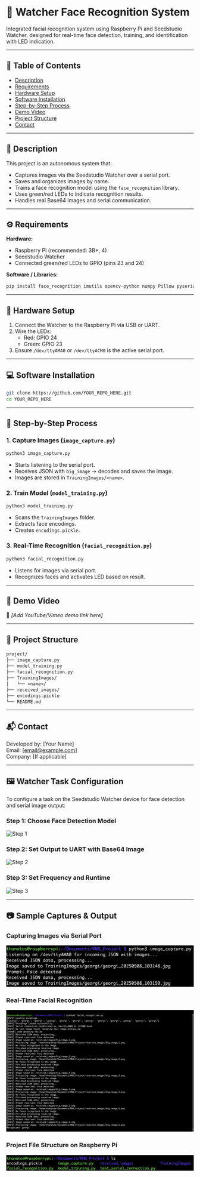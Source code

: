 
# 🧠 Watcher Face Recognition System

Integrated facial recognition system using Raspberry Pi and Seedstudio Watcher, designed for real-time face detection, training, and identification with LED indication.

---

## 📌 Table of Contents
- [Description](#description)
- [Requirements](#requirements)
- [Hardware Setup](#hardware-setup)
- [Software Installation](#software-installation)
- [Step-by-Step Process](#step-by-step-process)
- [Demo Video](#demo-video)
- [Project Structure](#project-structure)
- [Contact](#contact)

---

## 🧾 Description
This project is an autonomous system that:
- Captures images via the Seedstudio Watcher over a serial port.
- Saves and organizes images by name.
- Trains a face recognition model using the `face_recognition` library.
- Uses green/red LEDs to indicate recognition results.
- Handles real Base64 images and serial communication.

---

## ⚙️ Requirements

**Hardware:**
- Raspberry Pi (recommended: 3B+, 4)
- Seedstudio Watcher
- Connected green/red LEDs to GPIO (pins 23 and 24)

**Software / Libraries:**
```bash
pip install face_recognition imutils opencv-python numpy Pillow pyserial
```

---

## 🔧 Hardware Setup
1. Connect the Watcher to the Raspberry Pi via USB or UART.
2. Wire the LEDs:
   - Red: GPIO 24
   - Green: GPIO 23
3. Ensure `/dev/ttyAMA0` or `/dev/ttyACM0` is the active serial port.

---

## 💻 Software Installation
```bash
git clone https://github.com/YOUR_REPO_HERE.git
cd YOUR_REPO_HERE
```

---

## 🚀 Step-by-Step Process

### 1. Capture Images (`image_capture.py`)
```bash
python3 image_capture.py
```
- Starts listening to the serial port.
- Receives JSON with `big_image` → decodes and saves the image.
- Images are stored in `TrainingImages/<name>`.

### 2. Train Model (`model_training.py`)
```bash
python3 model_training.py
```
- Scans the `TrainingImages` folder.
- Extracts face encodings.
- Creates `encodings.pickle`.

### 3. Real-Time Recognition (`facial_recognition.py`)
```bash
python3 facial_recognition.py
```
- Listens for images via serial port.
- Recognizes faces and activates LED based on result.

---

## 🎥 Demo Video
📌 *[Add YouTube/Vimeo demo link here]*

---

## 📂 Project Structure
```
project/
├── image_capture.py
├── model_training.py
├── facial_recognition.py
├── TrainingImages/
│   └── <name>/
├── received_images/
├── encodings.pickle
└── README.md
```

---

## 📬 Contact
Developed by: [Your Name]  
Email: [email@example.com]  
Company: [If applicable]


---

## 🖼 Watcher Task Configuration

To configure a task on the Seedstudio Watcher device for face detection and serial image output:

### Step 1: Choose Face Detection Model
![Step 1](images/watcher_task_step1.png)

### Step 2: Set Output to UART with Base64 Image
![Step 2](images/watcher_task_step2.png)

### Step 3: Set Frequency and Runtime
![Step 3](images/watcher_task_step3.png)

---

## 📷 Sample Captures & Output

### Capturing Images via Serial Port
![Image Capture](images/image_capture_output.png)

### Real-Time Facial Recognition
![Recognition Output](images/facial_recognition_output.png)

### Project File Structure on Raspberry Pi
![Project Structure](images/project_structure.png)
